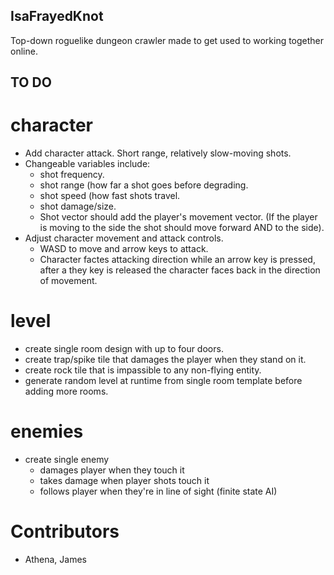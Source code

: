 ## IsaFrayedKnot
Top-down roguelike dungeon crawler made to get used to working together online.

## TO DO
# character
* Add character attack. Short range, relatively slow-moving shots. 
* Changeable variables include: 
	* shot frequency.
	* shot range (how far a shot goes before degrading.
	* shot speed (how fast shots travel.
	* shot damage/size.
	* Shot vector should add the player's movement vector. (If the player is moving to the side the shot should move forward AND to the side).
* Adjust character movement and attack controls.
	* WASD to move and arrow keys to attack.
 	* Character factes attacking direction while an arrow key is pressed, after a they key is released the character faces back in the direction of 
movement.

# level
 * create single room design with up to four doors.
 * create trap/spike tile that damages the player when they stand on it.
 * create rock tile that is impassible to any non-flying entity.
 * generate random level at runtime from single room template before adding more rooms.
  
# enemies
 * create single enemy
 	* damages player when they touch it
 	* takes damage when player shots touch it
 	* follows player when they're in line of sight (finite state AI)

# Contributors
* Athena, James

